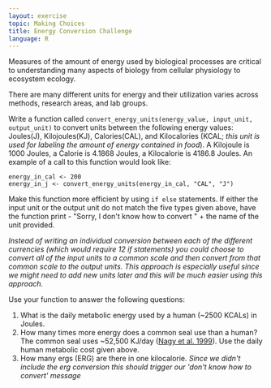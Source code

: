 ```yaml
---
layout: exercise
topic: Making Choices
title: Energy Conversion Challenge
language: R
---
```


Measures of the amount of energy used by biological processes are critical to
understanding many aspects of biology from cellular physiology to ecosystem
ecology.

There are many different units for energy and their utilization
varies across methods, research areas, and lab groups.

Write a function called `convert_energy_units(energy_value, input_unit, output_unit)` to convert units
between the following energy values: Joules(J), Kilojoules(KJ), Calories(CAL),
and Kilocalories (KCAL; *this unit is used for labeling the amount of energy
contained in food*). A Kilojoule is 1000 Joules, a Calorie is 4.1868 Joules, a
Kilocalorie is 4186.8 Joules. An example of a call to this function would look
like:

```
energy_in_cal <- 200
energy_in_j <- convert_energy_units(energy_in_cal, "CAL", "J")
```

Make this function more efficient by using `if else` statements. If either the
input unit or the output unit do not match the five types given above, have the
function print - "Sorry, I don't know how to convert " + the name of the unit
provided.

*Instead of writing an individual conversion between each of the
different currencies (which would require 12 if statements) you could choose to
convert all of the input units to a common scale and then convert from that
common scale to the output units. This approach is especially useful since we
might need to add new units later and this will be much easier using this
approach.*

Use your function to answer the following questions:

1. What is the daily metabolic energy used by a human (~2500 KCALs) in Joules.
2. How many times more energy does a common seal use than a human? The common  seal uses ~52,500 KJ/day ([Nagy et al. 1999](http://www.annualreviews.org/doi/abs/10.1146/annurev.nutr.19.1.247)). Use the daily human metabolic cost given above.
3. How many ergs (ERG) are there in one kilocalorie. *Since we didn't include the erg conversion this should trigger our 'don't know how to convert' message*
